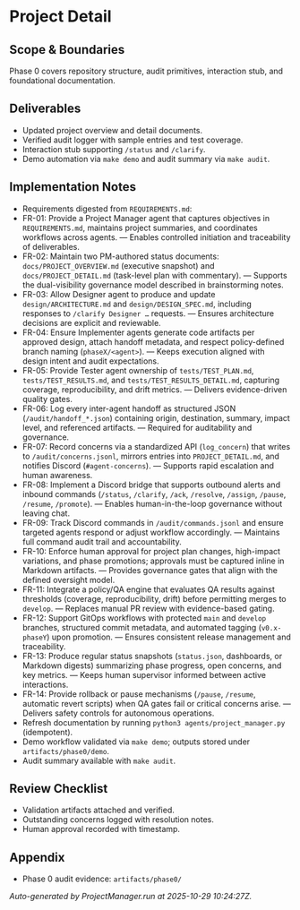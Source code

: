 # Project Detail

## Scope & Boundaries
Phase 0 covers repository structure, audit primitives, interaction stub, and foundational documentation.

## Deliverables
- Updated project overview and detail documents.
- Verified audit logger with sample entries and test coverage.
- Interaction stub supporting `/status` and `/clarify`.
- Demo automation via `make demo` and audit summary via `make audit`.

## Implementation Notes
- Requirements digested from `REQUIREMENTS.md`:
- FR-01: Provide a Project Manager agent that captures objectives in `REQUIREMENTS.md`, maintains project summaries, and coordinates workflows across agents. — Enables controlled initiation and traceability of deliverables.
- FR-02: Maintain two PM-authored status documents: `docs/PROJECT_OVERVIEW.md` (executive snapshot) and `docs/PROJECT_DETAIL.md` (task-level plan with commentary). — Supports the dual-visibility governance model described in brainstorming notes.
- FR-03: Allow Designer agent to produce and update `design/ARCHITECTURE.md` and `design/DESIGN_SPEC.md`, including responses to `/clarify Designer …` requests. — Ensures architecture decisions are explicit and reviewable.
- FR-04: Ensure Implementer agents generate code artifacts per approved design, attach handoff metadata, and respect policy-defined branch naming (`phaseX/<agent>`). — Keeps execution aligned with design intent and audit expectations.
- FR-05: Provide Tester agent ownership of `tests/TEST_PLAN.md`, `tests/TEST_RESULTS.md`, and `tests/TEST_RESULTS_DETAIL.md`, capturing coverage, reproducibility, and drift metrics. — Delivers evidence-driven quality gates.
- FR-06: Log every inter-agent handoff as structured JSON (`/audit/handoff_*.json`) containing origin, destination, summary, impact level, and referenced artifacts. — Required for auditability and governance.
- FR-07: Record concerns via a standardized API (`log_concern`) that writes to `/audit/concerns.jsonl`, mirrors entries into `PROJECT_DETAIL.md`, and notifies Discord (`#agent-concerns`). — Supports rapid escalation and human awareness.
- FR-08: Implement a Discord bridge that supports outbound alerts and inbound commands (`/status`, `/clarify`, `/ack`, `/resolve`, `/assign`, `/pause`, `/resume`, `/promote`). — Enables human-in-the-loop governance without leaving chat.
- FR-09: Track Discord commands in `/audit/commands.jsonl` and ensure targeted agents respond or adjust workflow accordingly. — Maintains full command audit trail and accountability.
- FR-10: Enforce human approval for project plan changes, high-impact variations, and phase promotions; approvals must be captured inline in Markdown artifacts. — Provides governance gates that align with the defined oversight model.
- FR-11: Integrate a policy/QA engine that evaluates QA results against thresholds (coverage, reproducibility, drift) before permitting merges to `develop`. — Replaces manual PR review with evidence-based gating.
- FR-12: Support GitOps workflows with protected `main` and `develop` branches, structured commit metadata, and automated tagging (`v0.x-phaseY`) upon promotion. — Ensures consistent release management and traceability.
- FR-13: Produce regular status snapshots (`status.json`, dashboards, or Markdown digests) summarizing phase progress, open concerns, and key metrics. — Keeps human supervisor informed between active interactions.
- FR-14: Provide rollback or pause mechanisms (`/pause`, `/resume`, automatic revert scripts) when QA gates fail or critical concerns arise. — Delivers safety controls for autonomous operations.
- Refresh documentation by running `python3 agents/project_manager.py` (idempotent).
- Demo workflow validated via `make demo`; outputs stored under `artifacts/phase0/demo`.
- Audit summary available with `make audit`.

## Review Checklist
- Validation artifacts attached and verified.
- Outstanding concerns logged with resolution notes.
- Human approval recorded with timestamp.

## Appendix
- Phase 0 audit evidence: `artifacts/phase0/`

_Auto-generated by ProjectManager.run at 2025-10-29 10:24:27Z._
